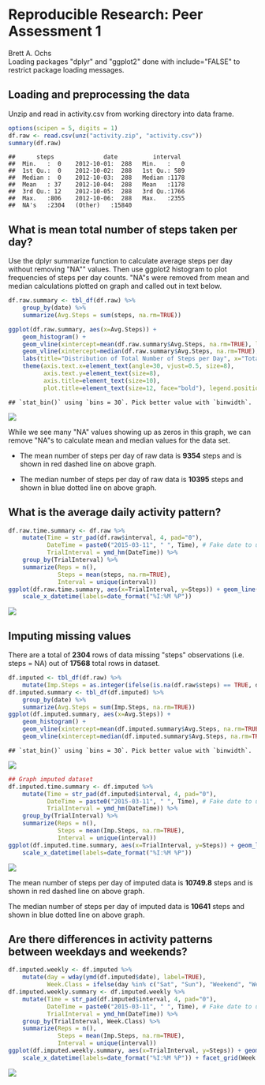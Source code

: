 # Reproducible Research: Peer Assessment 1
Brett A. Ochs  
Loading packages "dplyr" and "ggplot2" done with include="FALSE" to restrict package loading messages.

## Loading and preprocessing the data


Unzip and read in activity.csv from working directory into data frame.


```r
options(scipen = 5, digits = 1)
df.raw <- read.csv(unz("activity.zip", "activity.csv"))
summary(df.raw)
```

```
##      steps              date          interval   
##  Min.   :  0    2012-10-01:  288   Min.   :   0  
##  1st Qu.:  0    2012-10-02:  288   1st Qu.: 589  
##  Median :  0    2012-10-03:  288   Median :1178  
##  Mean   : 37    2012-10-04:  288   Mean   :1178  
##  3rd Qu.: 12    2012-10-05:  288   3rd Qu.:1766  
##  Max.   :806    2012-10-06:  288   Max.   :2355  
##  NA's   :2304   (Other)   :15840
```

## What is mean total number of steps taken per day?

Use the dplyr summarize function to calculate average steps per day without removing "NA"" values. Then use ggplot2 histogram to plot frequencies of steps per day counts. "NA"s were removed from mean and median calculations plotted on graph and called out in text below.


```r
df.raw.summary <- tbl_df(df.raw) %>%
    group_by(date) %>%
    summarize(Avg.Steps = sum(steps, na.rm=TRUE))

ggplot(df.raw.summary, aes(x=Avg.Steps)) + 
    geom_histogram() + 
    geom_vline(xintercept=mean(df.raw.summary$Avg.Steps, na.rm=TRUE), linetype="longdash", colour="red", size=1) +
    geom_vline(xintercept=median(df.raw.summary$Avg.Steps, na.rm=TRUE), linetype="dotted", colour="blue", size=1) + 
    labs(title="Distribution of Total Number of Steps per Day", x="Total Number Steps per Day", y="Count") + 
    theme(axis.text.x=element_text(angle=30, vjust=0.5, size=8),
          axis.text.y=element_text(size=8),
          axis.title=element_text(size=10),
          plot.title=element_text(size=12, face="bold"), legend.position="bottom")
```

```
## `stat_bin()` using `bins = 30`. Pick better value with `binwidth`.
```

![](PA1_template_files/figure-html/TotalStepNumber-1.png)

While we see many "NA" values showing up as zeros in this graph, we can remove "NA"s to calculate mean and median values for the data set.

- The mean number of steps per day of raw data is **9354** steps and is shown in red dashed line on above graph.

- The median number of steps per day of raw data is **10395** steps and shown in blue dotted line on above graph.

## What is the average daily activity pattern?


```r
df.raw.time.summary <- df.raw %>%
    mutate(Time = str_pad(df.raw$interval, 4, pad="0"),
           DateTime = paste0("2015-03-11", " ", Time), # Fake date to use lubridate
           TrialInterval = ymd_hm(DateTime)) %>% 
    group_by(TrialInterval) %>%
    summarize(Reps = n(),
              Steps = mean(steps, na.rm=TRUE),
              Interval = unique(interval))
ggplot(df.raw.time.summary, aes(x=TrialInterval, y=Steps)) + geom_line() + 
    scale_x_datetime(labels=date_format("%I:%M %P"))
```

![](PA1_template_files/figure-html/AverageDailyActivityPattern-1.png)

## Imputing missing values

There are a total of **$2304$** rows of data missing "steps" observations (i.e. steps = NA) out of **$17568$** total rows in dataset.


```r
df.imputed <- tbl_df(df.raw) %>%
    mutate(Imp.Steps = as.integer(ifelse(is.na(df.raw$steps) == TRUE, df.raw.time.summary$Steps[df.raw.time.summary$Interval %in% df.raw$interval], df.raw$steps)))
df.imputed.summary <- tbl_df(df.imputed) %>%
    group_by(date) %>%
    summarize(Avg.Steps = sum(Imp.Steps, na.rm=TRUE))
ggplot(df.imputed.summary, aes(x=Avg.Steps)) + 
    geom_histogram() + 
    geom_vline(xintercept=mean(df.imputed.summary$Avg.Steps, na.rm=TRUE), linetype="longdash", colour="red", size=1) +
    geom_vline(xintercept=median(df.imputed.summary$Avg.Steps, na.rm=TRUE), linetype="dotted", colour="blue", size=1)
```

```
## `stat_bin()` using `bins = 30`. Pick better value with `binwidth`.
```

![](PA1_template_files/figure-html/ImputingMissingValues-1.png)

```r
## Graph imputed dataset
df.imputed.time.summary <- df.imputed %>%
    mutate(Time = str_pad(df.imputed$interval, 4, pad="0"),
           DateTime = paste0("2015-03-11", " ", Time), # Fake date to use lubridate
           TrialInterval = ymd_hm(DateTime)) %>% 
    group_by(TrialInterval) %>%
    summarize(Reps = n(),
              Steps = mean(Imp.Steps, na.rm=TRUE),
              Interval = unique(interval))
ggplot(df.imputed.time.summary, aes(x=TrialInterval, y=Steps)) + geom_line() + 
    scale_x_datetime(labels=date_format("%I:%M %P"))
```

![](PA1_template_files/figure-html/ImputingMissingValues-2.png)

The mean number of steps per day of imputed data is **10749.8** steps and is shown in red dashed line on above graph.

The median number of steps per day of imputed data is **10641** steps and shown in blue dotted line on above graph.

## Are there differences in activity patterns between weekdays and weekends?


```r
df.imputed.weekly <- df.imputed %>%
    mutate(day = wday(ymd(df.imputed$date), label=TRUE),
           Week.Class = ifelse(day %in% c("Sat", "Sun"), "Weekend", "Weekday"))
df.imputed.weekly.summary <- df.imputed.weekly %>%
    mutate(Time = str_pad(df.imputed$interval, 4, pad="0"),
           DateTime = paste0("2015-03-11", " ", Time), # Fake date to use lubridate
           TrialInterval = ymd_hm(DateTime)) %>% 
    group_by(TrialInterval, Week.Class) %>%
    summarize(Reps = n(),
              Steps = mean(Imp.Steps, na.rm=TRUE),
              Interval = unique(interval))
ggplot(df.imputed.weekly.summary, aes(x=TrialInterval, y=Steps)) + geom_line() + 
    scale_x_datetime(labels=date_format("%I:%M %P")) + facet_grid(Week.Class ~ .)
```

![](PA1_template_files/figure-html/ActivityPatternDifferenceWeekendVsWeekday-1.png)
